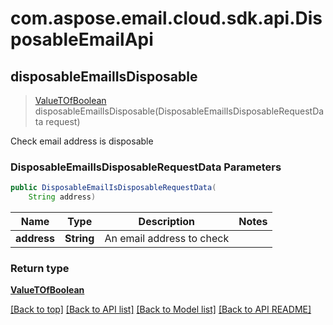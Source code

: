 # com.aspose.email.cloud.sdk.api.DisposableEmailApi

<a name="disposableEmailIsDisposable"></a>
## **disposableEmailIsDisposable**
> [ValueTOfBoolean](ValueTOfBoolean.md) disposableEmailIsDisposable(DisposableEmailIsDisposableRequestData request)

Check email address is disposable             

### **DisposableEmailIsDisposableRequestData** Parameters
```java
public DisposableEmailIsDisposableRequestData(
    String address)
```

Name | Type | Description  | Notes
------------- | ------------- | ------------- | -------------
 **address** | **String**| An email address to check |

### Return type

[**ValueTOfBoolean**](ValueTOfBoolean.md)

[[Back to top]](#) [[Back to API list]](README.md#documentation-for-api-endpoints) [[Back to Model list]](README.md#documentation-for-models) [[Back to API README]](README.md)

